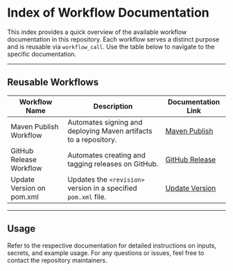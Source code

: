 # Index of Workflow Documentation

This index provides a quick overview of the available workflow documentation in this repository. Each workflow serves a distinct purpose and is reusable via `workflow_call`. Use the table below to navigate to the specific documentation.

---

## Reusable Workflows

| Workflow Name                  | Description                                                                 | Documentation Link                                   |
|--------------------------------|-----------------------------------------------------------------------------|-----------------------------------------------------|
| Maven Publish Workflow         | Automates signing and deploying Maven artifacts to a repository.            | [Maven Publish](./reusable/maven-publish_doc.md)   |
| GitHub Release Workflow        | Automates creating and tagging releases on GitHub.                          | [GitHub Release](./reusable/create-github-release_doc.md) |
| Update Version on pom.xml      | Updates the `<revision>` version in a specified `pom.xml` file.             | [Update Version](./reusable/update-pom-release_doc.md) |

---

## Usage

Refer to the respective documentation for detailed instructions on inputs, secrets, and example usage. For any questions or issues, feel free to contact the repository maintainers.

